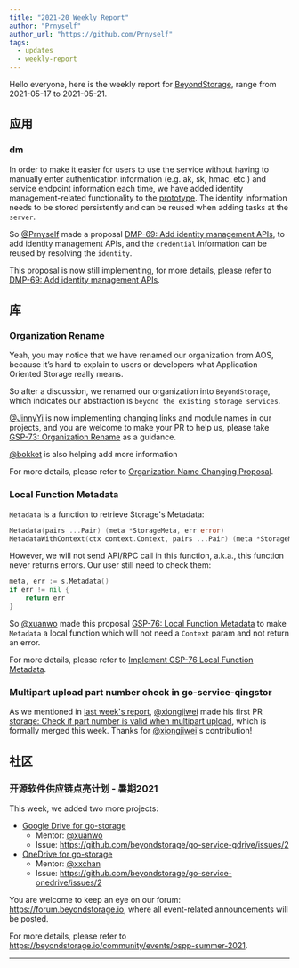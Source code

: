```yaml
---
title: "2021-20 Weekly Report"
author: "Prnyself"
author_url: "https://github.com/Prnyself"
tags:
  - updates
  - weekly-report
---
```


Hello everyone, here is the weekly report for [BeyondStorage][], range from 2021-05-17 to 2021-05-21.

## 应用

### dm

In order to make it easier for users to use the service without having to manually enter authentication information (e.g. ak, sk, hmac, etc.) and service endpoint information each time, we have added identity management-related functionality to the [prototype](https://www.figma.com/file/tZBW1fMDLlcdFpaHJYih9B/Data-Migration-Prototype?node-id=1191%3A5). The identity information needs to be stored persistently and can be reused when adding tasks at the `server`.

So [@Prnyself][] made a proposal [DMP-69: Add identity management APIs](https://github.com/beyondstorage/dm/pull/69), to add identity management APIs, and the `credential` information can be reused by resolving the `identity`.

This proposal is now still implementing, for more details, please refer to [DMP-69: Add identity management APIs](https://github.com/beyondstorage/dm/pull/69).

## 库

### Organization Rename

Yeah, you may notice that we have renamed our organization from AOS, because it’s hard to explain to users or developers what Application Oriented Storage really means.

So after a discussion, we renamed our organization into `BeyondStorage`, which indicates our abstraction is `beyond the existing storage services`.

[@JinnyYi][] is now implementing changing links and module names in our projects, and you are welcome to make your PR to help us, please take [GSP-73: Organization Rename](https://github.com/beyondstorage/specs/pull/73/) as a guidance.

[@bokket][] is also helping add more information

For more details, please refer to [Organization Name Changing Proposal](https://forum.beyondstorage.io/t/organization-name-changing-proposal/38).

### Local Function Metadata

`Metadata` is a function to retrieve Storage's Metadata:

```go
Metadata(pairs ...Pair) (meta *StorageMeta, err error)
MetadataWithContext(ctx context.Context, pairs ...Pair) (meta *StorageMeta)
```

However, we will not send API/RPC call in this function, a.k.a., this function never returns errors. Our user still need to check them:

```go
meta, err := s.Metadata()
if err != nil {
    return err
}
```

So [@xuanwo][] made this proposal [GSP-76: Local Function Metadata](https://github.com/beyondstorage/specs/pull/76/) to make `Metadata` a local function which will not need a `Context` param and not return an error.

For more details, please refer to [Implement GSP-76 Local Function Metadata](https://github.com/beyondstorage/go-storage/issues/579).

### Multipart upload part number check in go-service-qingstor

As we mentioned in [last week's report](/blog/2021/05/14/weekly-report#multipart-upload-part-number-check-in-go-service-qingstor), [@xiongjiwei][] made his first PR [storage: Check if part number is valid when multipart upload](https://github.com/beyondstorage/go-service-qingstor/pull/48), which is formally merged this week. Thanks for [@xiongjiwei][]'s contribution!

## 社区

### 开源软件供应链点亮计划 - 暑期2021

This week, we added two more projects:

- [Google Drive for go-storage](https://github.com/beyondstorage/go-service-gdrive)
  - Mentor: [@xuanwo][]
  - Issue: <https://github.com/beyondstorage/go-service-gdrive/issues/2>
- [OneDrive for go-storage](https://github.com/beyondstorage/go-service-onedrive)
  - Mentor: [@xxchan][]
  - Issue: <https://github.com/beyondstorage/go-service-onedrive/issues/2>

You are welcome to keep an eye on our forum: <https://forum.beyondstorage.io>, where all event-related announcements will be posted.

For more details, please refer to <https://beyondstorage.io/community/events/ospp-summer-2021>.

---

[BeyondStorage]: https://beyondstorage.io

[@bokket]: https://github.com/bokket

[@JinnyYi]: https://github.com/JinnyYi

[@Prnyself]: https://github.com/Prnyself

[@xiongjiwei]: https://github.com/xiongjiwei

[@xuanwo]: https://github.com/Xuanwo

[@xxchan]: https://github.com/xxchan